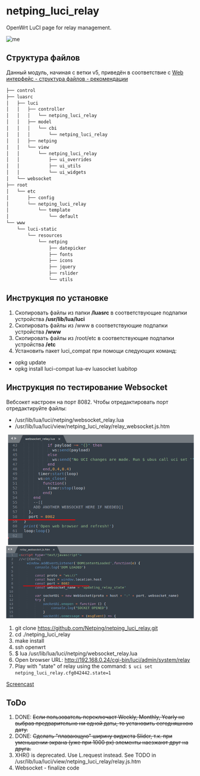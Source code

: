 # netping_luci_relay

OpenWrt LuCI page for relay management.

![me](https://github.com/Netping/netping_luci_relay/blob/v4/control/screenshot_animated.gif)

## Структура файлов

Данный модуль, начиная с ветки v5, приведён в соответствие с [Web интерфейс - структура файлов - рекомендации](https://netping.atlassian.net/wiki/spaces/PROJ/pages/2728821288/Web+-+LuCI)

```bash
├── control
├── luasrc
│   ├── luci
│   │   ├── controller
│   │   │   └── netping_luci_relay
│   │   ├── model
│   │   │   └── cbi
│   │   │       └── netping_luci_relay
│   │   ├── netping
│   │   └── view
│   │       └── netping_luci_relay
│   │           ├── ui_overrides
│   │           ├── ui_utils
│   │           └── ui_widgets
│   └── websocket
├── root
│   └── etc
│       ├── config
│       └── netping_luci_relay
│           └── template
│               └── default
└── www
    └── luci-static
        └── resources
            └── netping
                ├── datepicker
                ├── fonts
                ├── icons
                ├── jquery
                ├── rslider
                └── utils

```

## Инструкция по установке

1. Скопировать файлы из папки **/luasrc** в соответствующие подпапки устройства **/usr/lib/lua/luci**
2. Скопировать файлы из /www в соответствующие подпапки устройства **/www**
3. Скопировать файлы из /root/etc в соответствующие подпапки устройства **/etc**
4. Установить пакет luci_compat при помощи следующих команд:
* opkg update
* opkg install luci-compat lua-ev luasocket luabitop


## Инструкция по тестирование Websocket

Вебсокет настроен на порт 8082. Чтобы отредактировать порт отредактируйте файлы:
* /usr/lib/lua/luci/netping/websocket_relay.lua
* /usr/lib/lua/luci/view/netping_luci_relay/relay_websocket.js.htm

![me](https://github.com/Netping/netping_luci_relay/blob/v5/wsport_lua.png)
![me](https://github.com/Netping/netping_luci_relay/blob/v5/wsport_js.png)

1. git clone https://github.com/Netping/netping_luci_relay.git
2. cd ./netping_luci_relay
3. make install
4. ssh openwrt
5. $ lua /usr/lib/lua/luci/netping/websocket_relay.lua
6. Open browser URL: http://192.168.0.24/cgi-bin/luci/admin/system/relay
7. Play with "state" of relay using the command:
```$ uci set netping_luci_relay.cfg042442.state=1```

[Screencast](https://www.youtube.com/watch?v=FQKr_YZB6S0)

## ToDo

1. DONE: ~~Если пользователь переключает Weekly, Monthly, Yearly не выбрав предварительно ни одной даты, то установить сегодняшнюю дату.~~
2. DONE: ~~Сделать "плавающую" ширину виджета Slider, т.к. при уменьшении экрана (уже при 1000 px) элементы наезжают друг на друга.~~
3. XHR() is deprecated. Use L.request instead. See TODO in /usr/lib/lua/luci/view/netping_luci_relay/relay.js.htm
4. Websocket - finalize code
